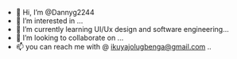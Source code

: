 - 👋 Hi, I’m @Dannyg2244
- 👀 I’m interested in ...
- 🌱 I’m currently learning UI/Ux design and software engineering...
- 💞️ I’m looking to collaborate on ...
- 📫 you can reach me with @ ikuyajolugbenga@gmail.com ..

<!---
Dannyg2244/Dannyg2244 is a ✨ special ✨ repository because its `README.md` (this file) appears on your GitHub profile.
You can click the Preview link to take a look at your changes.
--->
